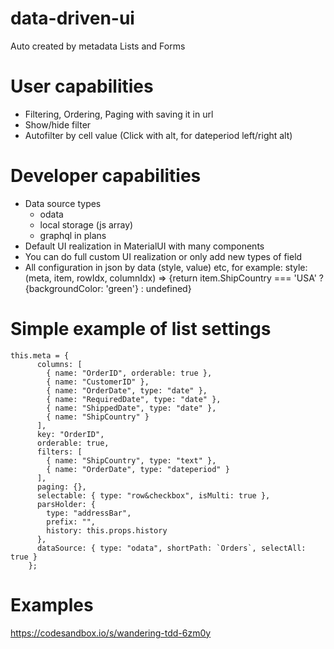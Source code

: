 # data-driven-ui

Auto created by metadata Lists and Forms

# User capabilities
- Filtering, Ordering, Paging with saving it in url
- Show/hide filter
- Autofilter by cell value (Click with alt, for dateperiod left/right alt)

# Developer capabilities
- Data source types
    - odata
    - local storage (js array)
    - graphql in plans
- Default UI realization in MaterialUI with many components
- You can do full custom UI realization or only add new types of field
- All configuration in json by data (style, value) etc, for example: style: (meta, item, rowIdx, columnIdx) => {return item.ShipCountry === 'USA' ? {backgroundColor: 'green'} : undefined}

# Simple example of list settings
```
this.meta = {
      columns: [
        { name: "OrderID", orderable: true },
        { name: "CustomerID" },
        { name: "OrderDate", type: "date" },
        { name: "RequiredDate", type: "date" },
        { name: "ShippedDate", type: "date" },
        { name: "ShipCountry" }
      ],
      key: "OrderID",
      orderable: true,
      filters: [
        { name: "ShipCountry", type: "text" },
        { name: "OrderDate", type: "dateperiod" }
      ],
      paging: {},
      selectable: { type: "row&checkbox", isMulti: true },
      parsHolder: {
        type: "addressBar",
        prefix: "",
        history: this.props.history
      },
      dataSource: { type: "odata", shortPath: `Orders`, selectAll: true }
    };
```

# Examples
https://codesandbox.io/s/wandering-tdd-6zm0y
